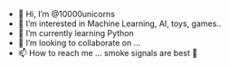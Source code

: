 - 👋 Hi, I’m @10000unicorns
- 👀 I’m interested in Machine Learning, AI, toys, games..
- 🌱 I’m currently learning Python
- 💞️ I’m looking to collaborate on ... 
- 📫 How to reach me ... smoke signals are best 💨

<!---
10000unicorns/10000unicorns is a ✨ special ✨ repository because its `README.md` (this file) appears on your GitHub profile.
You can click the Preview link to take a look at your changes.
--->
